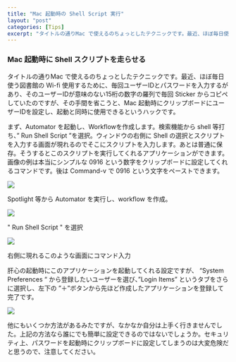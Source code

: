 ```yaml
---
title: "Mac 起動時の Shell Script 実行"
layout: "post"
categories: [Tips]
excerpt: "タイトルの通りMac で使えるのちょっとしたテクニックです。最近、ほぼ毎日使う図書館の Wi-fi 使用するために、毎回ユーザーIDとパスワードを入力するがあり、そのユーザーIDが意味のない15桁の数字の羅列で毎回 Sticker からコピペしていたのですが、その手間を省こうと、Mac 起動時にクリップボードにユーザーIDを設定し、起動と同時に使用できるというハックです。"
---
```


### Mac 起動時に Shell スクリプトを走らせる

タイトルの通りMac で使えるのちょっとしたテクニックです。最近、ほぼ毎日使う図書館の Wi-fi 使用するために、毎回ユーザーIDとパスワードを入力するがあり、そのユーザーIDが意味のない15桁の数字の羅列で毎回 Sticker からコピペしていたのですが、その手間を省こうと、Mac 起動時にクリップボードにユーザーIDを設定し、起動と同時に使用できるというハックです。

まず、Automator を起動し、Workflowを作成します。検索機能から shell 等打ち、” Run Shell Script ”を選択。ウィンドウの右側に Shell の選択とスクリプトを入力する画面が現れるのでそこにスクリプトを入力します。あとは普通に保存。そうするとこのスクリプトを実行してくれるアプリケーションができます。画像の例は本当にシンプルな 0916 という数字をクリップボードに設定してくれるコマンドです。後は Command-v で 0916 という文字をペーストできます。

![](http://1.bp.blogspot.com/-4aayBY6cquU/UpJTEAYzT3I/AAAAAAAAAKs/p-bNzAoRC2E/s1600/Screen+Shot+2013-11-22+at+9.58.23+AM.png)

Spotlight 等から Automator を実行し、workflow を作成。

![](http://3.bp.blogspot.com/-47w_cSalSw4/UpJTERb6ZeI/AAAAAAAAAK0/ZMdupvtdtjI/s1600/Screen+Shot+2013-11-22+at+9.59.21+AM.png)

" Run Shell Script " を選択

![](http://2.bp.blogspot.com/-lD_S-JLdcvQ/UpJTDyvrXuI/AAAAAAAAAKk/wr681-lO59o/s1600/Screen+Shot+2013-11-22+at+10.01.28+AM.png)

右側に現れるこのような画面にコマンド入力

肝心の起動時にこのアプリケーションを起動してくれる設定ですが、 “System Preferences “ から登録したいユーザーを選び、”Login Items” というタブをさらに選択し、左下の ”＋”ボタンから先ほど作成したアプリケーションを登録して完了です。

![](http://1.bp.blogspot.com/-CpGisNkQR-M/UpJTDwHugPI/AAAAAAAAAKw/Bu7KLP2Uvzs/s1600/Screen+Shot+2013-11-22+at+10.13.23+AM.png)

他にもいくつか方法があるみたですが、なかなか自分は上手く行きませんでした。上記の方法なら誰にでも簡単に設定できるのではないでしょうか。セキュリティ上、パスワードを起動時にクリップボードに設定してしまうのは大変危険だと思うので、注意してください。